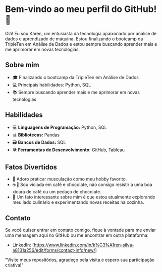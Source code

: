 # Bem-vindo ao meu perfil do GitHub! 👋

Olá! Eu sou Káren, um entusiasta da tecnologia apaixonado por análise de dados e aprendizado de máquina. Estou finalizando o bootcamp da TripleTen em Análise de Dados e estou sempre buscando aprender mais e me aprimorar em novas tecnologias.

## Sobre mim

- 🎓 Finalizando o bootcamp da TripleTen em Análise de Dados
- 💻 Principais habilidades: Python, SQL
- 📚 Sempre buscando aprender mais e me aprimorar em novas tecnologias
  

## Habilidades

- 💻 **Linguagens de Programação:** Python, SQL
- 📊 **Bibliotecas:** Pandas
- 🗃️ **Bancos de Dados:** SQL
- 🛠️ **Ferramentas de Desenvolvimento:** GitHub, Tableau


## Fatos Divertidos

- 💪 Adoro praticar musculação como meu hobby favorito.
- ☕️🍫 Sou viciada em café e chocolate, não consigo resistir a uma boa xícara de café ou um pedaço de chocolate.
- 🍳 Um fato interessante sobre mim é que estou atualmente explorando meu lado culinário e experimentando novas receitas na cozinha.


## Contato

Se você quiser entrar em contato comigo, fique à vontade para me enviar uma mensagem aqui no GitHub ou me encontrar em outra plataforma:

- LinkedIn: [https://www.linkedin.com/in/k%C3%A1ren-silva-a8131a256/edit/forms/contact-info/new/]

"Visite meus repositórios, agradeço pela visita e espero sua participação criativa!"
